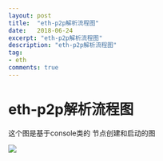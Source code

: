 ```yaml
---
layout: post
title:  "eth-p2p解析流程图"
date:   2018-06-24
excerpt: "eth-p2p解析流程图"
description: "eth-p2p解析流程图"
tag:
- eth
comments: true
---
```

# eth-p2p解析流程图
这个图是基于console类的 节点创建和启动的图

![](http://p8am46xs9.bkt.clouddn.com/18-6-25/40031575.jpg)
